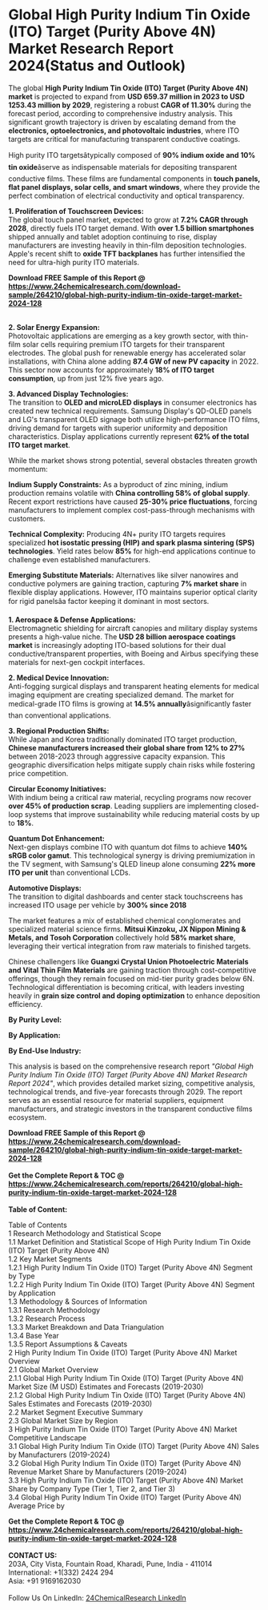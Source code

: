 <h1>Global High Purity Indium Tin Oxide (ITO) Target (Purity Above 4N) Market Research Report 2024(Status and Outlook)</h1><p>The global <strong>High Purity Indium Tin Oxide (ITO) Target (Purity Above 4N) market</strong> is projected to expand from <strong>USD 659.37 million in 2023 to USD 1253.43 million by 2029</strong>, registering a robust <strong>CAGR of 11.30%</strong> during the forecast period, according to comprehensive industry analysis. This significant growth trajectory is driven by escalating demand from the <strong>electronics, optoelectronics, and photovoltaic industries</strong>, where ITO targets are critical for manufacturing transparent conductive coatings.</p><p>High purity ITO targetsâtypically composed of <strong>90% indium oxide and 10% tin oxide</strong>âserve as indispensable materials for depositing transparent conductive films. These films are fundamental components in <strong>touch panels, flat panel displays, solar cells, and smart windows</strong>, where they provide the perfect combination of electrical conductivity and optical transparency.</p><p><strong>1. Proliferation of Touchscreen Devices:</strong><br>
The global touch panel market, expected to grow at <strong>7.2% CAGR through 2028</strong>, directly fuels ITO target demand. With <strong>over 1.5 billion smartphones</strong> shipped annually and tablet adoption continuing to rise, display manufacturers are investing heavily in thin-film deposition technologies. Apple's recent shift to <strong>oxide TFT backplanes</strong> has further intensified the need for ultra-high purity ITO materials.</p><div><b>Download FREE Sample of this Report @ 
            <a href="https://www.24chemicalresearch.com/download-sample/264210/global-high-purity-indium-tin-oxide-target-market-2024-128">
            https://www.24chemicalresearch.com/download-sample/264210/global-high-purity-indium-tin-oxide-target-market-2024-128</a></b></div><br><p><strong>2. Solar Energy Expansion:</strong><br>
Photovoltaic applications are emerging as a key growth sector, with thin-film solar cells requiring premium ITO targets for their transparent electrodes. The global push for renewable energy has accelerated solar installations, with China alone adding <strong>87.4 GW of new PV capacity</strong> in 2022. This sector now accounts for approximately <strong>18% of ITO target consumption</strong>, up from just 12% five years ago.</p><p><strong>3. Advanced Display Technologies:</strong><br>
The transition to <strong>OLED and microLED displays</strong> in consumer electronics has created new technical requirements. Samsung Display's QD-OLED panels and LG's transparent OLED signage both utilize high-performance ITO films, driving demand for targets with superior uniformity and deposition characteristics. Display applications currently represent <strong>62% of the total ITO target market</strong>.</p><p>While the market shows strong potential, several obstacles threaten growth momentum:</p><p><strong>Indium Supply Constraints:</strong> As a byproduct of zinc mining, indium production remains volatile with <strong>China controlling 58% of global supply</strong>. Recent export restrictions have caused <strong>25-30% price fluctuations</strong>, forcing manufacturers to implement complex cost-pass-through mechanisms with customers.</p><p><strong>Technical Complexity:</strong> Producing 4N+ purity ITO targets requires specialized <strong>hot isostatic pressing (HIP) and spark plasma sintering (SPS) technologies</strong>. Yield rates below <strong>85%</strong> for high-end applications continue to challenge even established manufacturers.</p><p><strong>Emerging Substitute Materials:</strong> Alternatives like silver nanowires and conductive polymers are gaining traction, capturing <strong>7% market share</strong> in flexible display applications. However, ITO maintains superior optical clarity for rigid panelsâa factor keeping it dominant in most sectors.</p><p><strong>1. Aerospace &amp; Defense Applications:</strong><br>
Electromagnetic shielding for aircraft canopies and military display systems presents a high-value niche. The <strong>USD 28 billion aerospace coatings market</strong> is increasingly adopting ITO-based solutions for their dual conductive/transparent properties, with Boeing and Airbus specifying these materials for next-gen cockpit interfaces.</p><p><strong>2. Medical Device Innovation:</strong><br>
Anti-fogging surgical displays and transparent heating elements for medical imaging equipment are creating specialized demand. The market for medical-grade ITO films is growing at <strong>14.5% annually</strong>âsignificantly faster than conventional applications.</p><p><strong>3. Regional Production Shifts:</strong><br>
While Japan and Korea traditionally dominated ITO target production, <strong>Chinese manufacturers increased their global share from 12% to 27%</strong> between 2018-2023 through aggressive capacity expansion. This geographic diversification helps mitigate supply chain risks while fostering price competition.</p><p><strong>Circular Economy Initiatives:</strong><br>
	With indium being a critical raw material, recycling programs now recover <strong>over 45% of production scrap</strong>. Leading suppliers are implementing closed-loop systems that improve sustainability while reducing material costs by up to <strong>18%</strong>.</p><p><strong>Quantum Dot Enhancement:</strong><br>
	Next-gen displays combine ITO with quantum dot films to achieve <strong>140% sRGB color gamut</strong>. This technological synergy is driving premiumization in the TV segment, with Samsung's QLED lineup alone consuming <strong>22% more ITO per unit</strong> than conventional LCDs.</p><p><strong>Automotive Displays:</strong><br>
	The transition to digital dashboards and center stack touchscreens has increased ITO usage per vehicle by <strong>300% since 2018
	</strong></p><p>The market features a mix of established chemical conglomerates and specialized material science firms. <strong>Mitsui Kinzoku, JX Nippon Mining &amp; Metals, and Tosoh Corporation</strong> collectively hold <strong>58% market share</strong>, leveraging their vertical integration from raw materials to finished targets.</p><p>Chinese challengers like <strong>Guangxi Crystal Union Photoelectric Materials and Vital Thin Film Materials</strong> are gaining traction through cost-competitive offerings, though they remain focused on mid-tier purity grades below 6N. Technological differentiation is becoming critical, with leaders investing heavily in <strong>grain size control and doping optimization</strong> to enhance deposition efficiency.</p><p><strong>By Purity Level:</strong></p><p><strong>By Application:</strong></p><p><strong>By End-Use Industry:</strong></p><p>This analysis is based on the comprehensive research report <em>"Global High Purity Indium Tin Oxide (ITO) Target (Purity Above 4N) Market Research Report 2024"</em>, which provides detailed market sizing, competitive analysis, technological trends, and five-year forecasts through 2029. The report serves as an essential resource for material suppliers, equipment manufacturers, and strategic investors in the transparent conductive films ecosystem.</p><div><b>Download FREE Sample of this Report @ 
            <a href="https://www.24chemicalresearch.com/download-sample/264210/global-high-purity-indium-tin-oxide-target-market-2024-128">
            https://www.24chemicalresearch.com/download-sample/264210/global-high-purity-indium-tin-oxide-target-market-2024-128</a></b></div><br><div><b>Get the Complete Report & TOC @ 
            <a href="https://www.24chemicalresearch.com/reports/264210/global-high-purity-indium-tin-oxide-target-market-2024-128">
            https://www.24chemicalresearch.com/reports/264210/global-high-purity-indium-tin-oxide-target-market-2024-128</a></b></div><br>
            <b>Table of Content:</b><p>Table of Contents<br />
1 Research Methodology and Statistical Scope<br />
1.1 Market Definition and Statistical Scope of High Purity Indium Tin Oxide (ITO) Target (Purity Above 4N)<br />
1.2 Key Market Segments<br />
1.2.1 High Purity Indium Tin Oxide (ITO) Target (Purity Above 4N) Segment by Type<br />
1.2.2 High Purity Indium Tin Oxide (ITO) Target (Purity Above 4N) Segment by Application<br />
1.3 Methodology & Sources of Information<br />
1.3.1 Research Methodology<br />
1.3.2 Research Process<br />
1.3.3 Market Breakdown and Data Triangulation<br />
1.3.4 Base Year<br />
1.3.5 Report Assumptions & Caveats<br />
2 High Purity Indium Tin Oxide (ITO) Target (Purity Above 4N) Market Overview<br />
2.1 Global Market Overview<br />
2.1.1 Global High Purity Indium Tin Oxide (ITO) Target (Purity Above 4N) Market Size (M USD) Estimates and Forecasts (2019-2030)<br />
2.1.2 Global High Purity Indium Tin Oxide (ITO) Target (Purity Above 4N) Sales Estimates and Forecasts (2019-2030)<br />
2.2 Market Segment Executive Summary<br />
2.3 Global Market Size by Region<br />
3 High Purity Indium Tin Oxide (ITO) Target (Purity Above 4N) Market Competitive Landscape<br />
3.1 Global High Purity Indium Tin Oxide (ITO) Target (Purity Above 4N) Sales by Manufacturers (2019-2024)<br />
3.2 Global High Purity Indium Tin Oxide (ITO) Target (Purity Above 4N) Revenue Market Share by Manufacturers (2019-2024)<br />
3.3 High Purity Indium Tin Oxide (ITO) Target (Purity Above 4N) Market Share by Company Type (Tier 1, Tier 2, and Tier 3)<br />
3.4 Global High Purity Indium Tin Oxide (ITO) Target (Purity Above 4N) Average Price by </p><div><b>Get the Complete Report & TOC @ 
            <a href="https://www.24chemicalresearch.com/reports/264210/global-high-purity-indium-tin-oxide-target-market-2024-128">
            https://www.24chemicalresearch.com/reports/264210/global-high-purity-indium-tin-oxide-target-market-2024-128</a></b></div><br><b>CONTACT US:</b><br>
            203A, City Vista, Fountain Road, Kharadi, Pune, India - 411014<br>
            International: +1(332) 2424 294<br>
            Asia: +91 9169162030 <br><br>
            Follow Us On LinkedIn: <a href="https://www.linkedin.com/company/24chemicalresearch/">24ChemicalResearch LinkedIn</a>